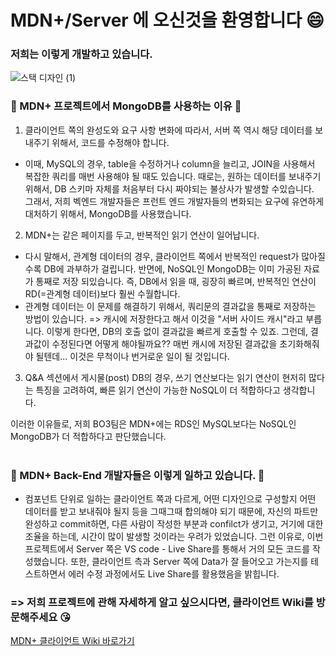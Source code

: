 # MDN+/Server 에 오신것을 환영합니다 😄

### 저희는 이렇게 개발하고 있습니다.

![스택 디자인 (1)](https://user-images.githubusercontent.com/76520075/118232974-46dabb00-b4cc-11eb-8d45-0949c7e06667.jpg)

### 🙋 MDN+ 프로젝트에서 MongoDB를 사용하는 이유 🙋

1. 클라이언트 쪽의 완성도와 요구 사항 변화에 따라서, 서버 쪽 역시 해당 데이터를 보내주기 위해서, 코드를 수정해야 합니다. 
- 이때, MySQL의 경우, table을 수정하거나 column을 늘리고, JOIN을 사용해서 복잡한 쿼리를 매번 사용해야 될 때도 있습니다. 
때로는, 원하는 데이터를 보내주기 위해서, DB 스키마 자체를 처음부터 다시 짜야되는 불상사가 발생할 수있습니다.  
그래서, 저희 벡엔드 개발자들은 프런트 엔드 개발자들의 변화되는 요구에 유연하게 대처하기 위해서, MongoDB를 사용했습니다.

2. MDN+는 같은 페이지를 두고, 반복적인 읽기 연산이 일어납니다. 
- 다시 말해서, 관계형 데이터의 경우, 클라이언트 쪽에서 반복적인 request가 많아질 수록 DB에 과부하가 걸립니다. 
반면에, NoSQL인 MongoDB는 이미 가공된 자료가 통째로 저장 되있습니다. 즉, DB에서 읽을 때, 굉장히 빠르며, 반복적인 연산이 RD(=관계형 데이터)보다 훨씬 수월합니다.
- 관계형 데이터는 이 문제를 해결하기 위해서, 쿼리문의 결과값을 통째로 저장하는 방법이 있습니다. => 캐시에 저장한다고 해서 이것을 "서버 사이드 캐시"라고 부릅니다.
이렇게 한다면, DB의 호출 없이 결과값을 빠르게 호출할 수 있죠. 그런데, 결과값이 수정된다면 어떻게 해야될까요?? 매번 캐시에 저장된 결과값을 초기화해줘야 될텐데... 
이것은 무척이나 번거로운 일이 될 것입니다.

3. Q&A 섹션에서 게시물(post) DB의 경우, 쓰기 연산보다는 읽기 연산이 현저히 많다는 특징을 고려하여, 빠른 읽기 연산이 가능한 NoSQL이 더 적합하다고 생각합니다.


이러한 이유들로, 저희 BO3팀은 MDN+에는 RDS인 MySQL보다는 NoSQL인 MongoDB가 더 적합하다고 판단했습니다.
<br></br>

### 🙋 MDN+ Back-End 개발자들은 이렇게 일하고 있습니다. 🙋

- 컴포넌트 단위로 일하는 클라이언트 쪽과 다르게, 어떤 디자인으로 구성할지 어떤 데이터를 받고 보내줘야 될지 등을 그때그때 합의해야 되기 때문에, 자신의 파트만 완성하고 commit하면, 다른 사람이 작성한 부분과 confilct가 생기고, 거기에 대한 조율을 하는데, 시간이 많이 발생할 것이라는 우려가 있었습니다. 그런 이유로, 이번 프로젝트에서 Server 쪽은 VS code - Live Share를 통해서 거의 모든 코드를 작성했습니다. 또한, 클라이언트 측과 Server 쪽에 Data가 잘 들어오고 가는지를 테스트하면서 에러 수정 과정에서도 Live Share를 활용했음을 밝힙니다.

### => 저희 프로젝트에 관해 자세하게 알고 싶으시다면, 클라이언트 Wiki를 방문해주세요 😘

[MDN+ 클라이언트 Wiki 바로가기](https://github.com/codestates/MDNplus-client-/wiki)

